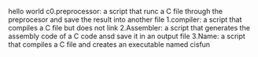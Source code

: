 hello world c0.preprocessor:
a script that runc a C file through the preprocesor and save the result into another file
1.compiler:
a script that compiles a C file but does not link
2.Assembler:
a script that generates the assembly code of a C code ansd save it in an output file
3.Name:
a script that compiles a C file and creates an executable named cisfun
